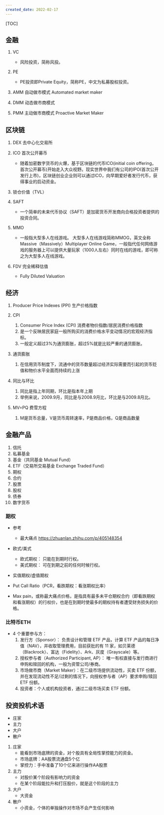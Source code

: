 ```yaml
---
created_date: 2022-02-17
---
```


[TOC]

## 金融

1. VC

   - 风险投资，简称风投。

2. PE

   - PE投资即Private Equity，简称PE，中文为私募股权投资。


3. AMM 自动做市模式 Automated market maker
4. DMM 动态做市商模式
5. PMM 主动做市商模式 Proactive Market Maker

## 区块链

1. DEX 去中心化交易所

2. ICO 首次公开募币

   - 随着加密数字货币的火爆，基于区块链的代币ICO(initial coin offering，首次公开募币)开始走入大众视野。现实世界中我们有公司的IPO(首次公开发行上市)，区块链创业企业则可以通过ICO，向早期爱好者发行代币，获得事业的启动资金。

3. 锁仓价值（TVL）

4. SAFT

   - 一个简单的未来代币协议（SAFT）是加密货币开发商向合格投资者提供的投资合同。

5. MMO

   - 一般指大型多人在线游戏。 大型多人在线游戏简称MMOG，英文全称Massive（Massively）Multiplayer Online Game，一般指代任何网络游戏的服务器上可以提供大量玩家（1000人左右）同时在线的游戏，即可称之为大型多人在线游戏。

6. FDV 完全稀释估值

   - Fully Diluted Valuation

## 经济

1. Producer Price Indexes (PPI) 生产价格指数

2. CPI

   1. Consumer Price Index (CPI) 消费者物价指数/居民消费价格指数
   2. 是一个反映居民家庭一般所购买的消费价格水平变动情况的宏观经济指标。
   3. 一般定义超过3%为通货膨胀，超过5%就是比较严重的通货膨胀。

3. 通货膨胀

   1. 在信用货币制度下，流通中的货币数量超过经济实际需要而引起的货币贬值和物价水平全面而持续的上涨

4. 同比与环比

   1. 同比是指上年同期，环比是指本年上期
   2. 举例来说，2009.9月，同比是与2008.9月比，环比是与2009.8月比。

5. MV=PQ 费雪方程

   1. M是货币总量，V是货币周转速率，P是商品价格，Q是商品数量

## 金融产品

01. 信托
02. 私募基金
03. 基金（共同基金 Mutual Fund）
04. ETF（交易所交易基金 Exchange Traded Fund）
05. 期权
06. 合约
07. 股票
08. 股权
09. 债券
10. 数字货币

### 期权

- 参考

  - 最大痛点 https://zhuanlan.zhihu.com/p/405148354

- 欧式/美式

  - 欧式期权： 只能在到期时行权。
  - 美式期权： 可在到期之前的任何时候行权。

- 实值期权/虚值期权

- Put Call Ratio（PCR，看跌期权：看涨期权比率）

- Max pain，或称最大痛点价格，是指具有最多未平仓期权合约（即看跌期权和看涨期权）的行权价，也是在到期时使最多的期权持有者遭受财务损失的价格。

### 比特币ETH

- 4 个重要参与方：
  1. 发行方（Sponsor）： 负责设计和管理 ETF 产品，计算 ETF 产品的每日净值（NAV），并收取管理费用，目前获批的有 11 家，如贝莱德（Blackrock）、富达（Fidelity）、Ark、灰度（Grayscale）等。
  2. 授权参与者（Authorized Participant, AP）： 唯一有权直接与发行商进行申购和赎回的机构，一般为资管公司/券商。
  3. 市场做市商（Market Maker）：在二级市场提供流动性，买卖 ETF 份额，并在发现流动性不足/过剩的情况下，向授权参与者（AP）要求申购/赎回 ETF 份额。
  4. 投资者：个人或机构投资者，通过二级市场买卖 ETF 份额。

## 投资投机术语

- 庄家
- 主力
- 大户
- 散户

1. 庄家
   - 能看到市场底牌的资金，对个股具有全局性掌控能力的资金。
   - 市场底牌：AA股票流通盘5个亿
   - 掌控力：手中准备了10个亿来进行操作AA股票
2. 主力
   - 对股价某个阶段有影响力的资金
   - 在某个阶段能拉升和打压股价，就是这个阶段的主力
3. 大户
   - 大资金
4. 散户
   - 小资金，个体的单独操作对市场不会产生任何影响

